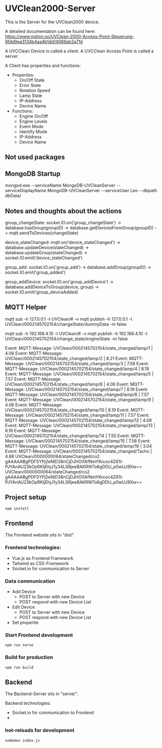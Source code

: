 # UVClean2000-Server

This is the Server for the UVClean2000 device.

A detailed documentation can be found here: https://www.notion.so/UVClean-2000-Access-Point-Steuerung-9fdd9ea3134b4aa4b1dd14069ab2a7fd

A UVCClean Device is called a client. A UVCClean Access Point is called a server.

A Client has properties and functions:
- Properties:
  - On/Off State
  - Error State
  - Rotation Speed
  - Lamp State
  - IP-Address
  - Device Name
- Functions:
  - Engine On/Off
  - Engine Levels
  - Event Mode
  - Identify Mode
  - IP-Address
  - Device Name

## Not used packages

## MongoDB Startup
mongod.exe --serviceName MongoDB-UVCleanServer --serviceDisplayName MongoDB-UVCleanServer --serviceUser Leo --dbpath dbData/

## Notes and thoughts about the actions

group_changeState:
socket.IO.on('group_changeState') -> database.hasGroup(groupID) -> database.getDevicesFromGroup(groupID) -> mqtt.sendToDevices(changeState)

device_stateChanged:
mqtt.on('device_stateChanged') -> database.updateDevice(stateChanged) -> database.updateGroup(stateChanged) -> socket.IO.emit('device_stateChanged')

group_add:
socket.IO.on('group_add') -> database.addGroup(groupID) -> socket.IO.emit('group_added')

group_addDevice:
socket.IO.on('group_addDevice') -> database.addDeviceToGroup(device, group) -> socket.IO.emit('group_deviceAdded)

## MQTT Helper
mqtt sub -h 127.0.0.1 -t UVClean/# -v
mqtt publish -h 127.0.0.1 -t UVClean/0002145702154/changeState/dummyData -m false

mqtt sub -h 192.168.4.10 -t UVClean/# -v
mqtt publish -h 192.168.4.10 -t UVClean/0002145702154/change_state/engineState -m false

Event: MQTT-Message: UVClean/0002145702154/state_changed/lamp/1 | 4.06
Event: MQTT-Message: UVClean/0002145702154/state_changed/lamp/2 | 8.21
Event: MQTT-Message: UVClean/0002145702154/state_changed/lamp/3 | 7.58
Event: MQTT-Message: UVClean/0002145702154/state_changed/lamp/4 | 8.19
Event: MQTT-Message: UVClean/0002145702154/state_changed/lamp/5 | 7.57
Event: MQTT-Message: UVClean/0002145702154/state_changed/lamp/6 | 4.06
Event: MQTT-Message: UVClean/0002145702154/state_changed/lamp/7 | 8.19
Event: MQTT-Message: UVClean/0002145702154/state_changed/lamp/8 | 7.57
Event: MQTT-Message: UVClean/0002145702154/state_changed/lamp/9 | 4.06
Event: MQTT-Message: UVClean/0002145702154/state_changed/lamp/10 | 8.19
Event: MQTT-Message: UVClean/0002145702154/state_changed/lamp/11 | 7.57
Event: MQTT-Message: UVClean/0002145702154/state_changed/lamp/12 | 4.06
Event: MQTT-Message: UVClean/0002145702154/state_changed/lamp/13 | 8.19
Event: MQTT-Message: UVClean/0002145702154/state_changed/lamp/14 | 7.55
Event: MQTT-Message: UVClean/0002145702154/state_changed/lamp/15 | 7.58
Event: MQTT-Message: UVClean/0002145702154/state_changed/lamp/16 | 3.04
Event: MQTT-Message: UVClean/0002145702154/state_changed/Tacho | 4.88
UVClean/0000000064/stateChanged/co2 gAAAAABgPDFSYPj2eNlD38nCjDJHOl1AfNmYKrcoc4Z61t-PJYAnAU23kOpRKljEhjJ1y34LSRjeeBAKRW7o6gDDU_p0wUJ9Xw==
UVClean/0000000064/stateChanged/co2 gAAAAABgPDFSYPj2eNlD38nCjDJHOl1AfNmYKrcoc4Z61t-PJYAnAU23kOpRKljEhjJ1y34LSRjeeBAKRW7o6gDDU_p0wUJ9Xw==

## Project setup
```
npm install
```

## Frontend
The Frontend website sits in "dist".

### Frontend technologies:
- Vue.js as Frontend Framework
- Tailwind as CSS-Framework
- Socket.io for communication to Server

### Data communication
- Add Device
  - POST to Server with new Device
  - POST respond with new Device List
- Edit Device
  - POST to Server with new Device
  - POST respond with new Device List
- Set propertie

### Start Frontend development
```
npm run serve
```

### Build for production
```
npm run build
```

## Backend
The Backend-Server sits in "server".

Backend technologies:
- Socket.io for communication to Frontend
- 

### hot-reloads for development
```
nodemon index.js
```
